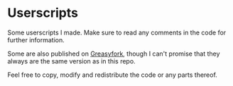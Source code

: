 # Userscripts

Some userscripts I made. Make sure to read any comments in the code for further information.

Some are also published on [Greasyfork](https://greasyfork.org/en/users/683917), though I can't promise that they always are the same version as in this repo.

Feel free to copy, modify and redistribute the code or any parts thereof. 
